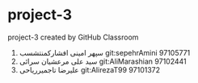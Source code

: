 # project-3
project-3 created by GitHub Classroom
1. سپهر امینی افشارکمنتشسب git:sepehrAmini 97105771
2. سید علی مرعشیان سرائی  git:AliMarashian  97102441
3. علیرضا تاجمیرریاحی git:AlirezaT99 97101372
